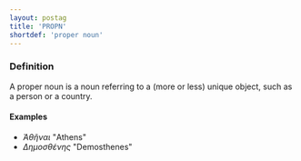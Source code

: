 ```yaml
---
layout: postag
title: 'PROPN'
shortdef: 'proper noun'
---
```


### Definition

A proper noun is a noun referring to a (more or less) unique object, such as a person or a country.

#### Examples

* _Ἀθῆναι_ "Athens"
* _Δημοσθένης_ "Demosthenes"


